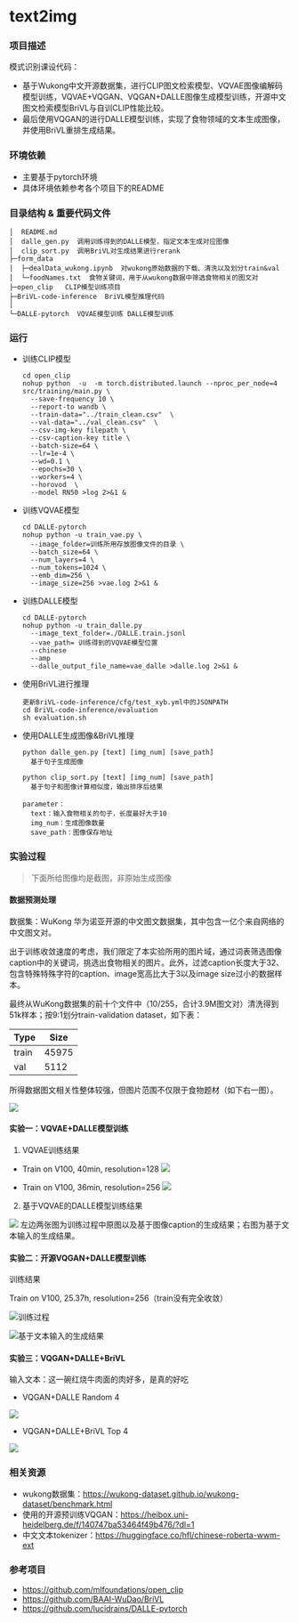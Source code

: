 # text2img

### 项目描述

模式识别课设代码：

- 基于Wukong中文开源数据集，进行CLIP图文检索模型、VQVAE图像编解码模型训练，VQVAE+VQGAN、VQGAN+DALLE图像生成模型训练，开源中文图文检索模型BriVL与自训CLIP性能比较。
- 最后使用VQGAN的进行DALLE模型训练，实现了食物领域的文本生成图像，并使用BriVL重排生成结果。

### 环境依赖

- 主要基于pytorch环境
- 具体环境依赖参考各个项目下的README

### 目录结构 & 重要代码文件

```
│  README.md
│  dalle_gen.py  调用训练得到的DALLE模型，指定文本生成对应图像
│  clip_sort.py  调用BriVL对生成结果进行rerank
├─form_data
│  ├─dealData_wukong.ipynb  对wukong原始数据的下载、清洗以及划分train&val
│  └─foodNames.txt  食物关键词，用于从wukong数据中筛选食物相关的图文对
├─open_clip   CLIP模型训练项目
├─BriVL-code-inference  BriVL模型推理代码
│  
└─DALLE-pytorch  VQVAE模型训练 DALLE模型训练

```

### 运行

- 训练CLIP模型

  ```
  cd open_clip
  nohup python  -u  -m torch.distributed.launch --nproc_per_node=4  src/training/main.py \
    --save-frequency 10 \
    --report-to wandb \
    --train-data="../train_clean.csv"  \  
    --val-data="../val_clean.csv"  \
    --csv-img-key filepath \
    --csv-caption-key title \
    --batch-size=64 \
    --lr=1e-4 \
    --wd=0.1 \
    --epochs=30 \
    --workers=4 \
    --horovod  \
    --model RN50 >log 2>&1 &
  ```

- 训练VQVAE模型
  
  ```
  cd DALLE-pytorch
  nohup python -u train_vae.py \
    --image_folder=训练所用存放图像文件的目录 \
    --batch_size=64 \
    --num_layers=4 \
    --num_tokens=1024 \
    --emb_dim=256 \
    --image_size=256 >vae.log 2>&1 &
  ```

- 训练DALLE模型

  ```
  cd DALLE-pytorch
  nohup python -u train_dalle.py
    --image_text_folder=./DALLE.train.jsonl
    --vae_path= 训练得到的VQVAE模型位置 
    --chinese 
    --amp 
    --dalle_output_file_name=vae_dalle >dalle.log 2>&1 &
  ```

- 使用BriVL进行推理

  ```
  更新BriVL-code-inference/cfg/test_xyb.yml中的JSONPATH
  cd BriVL-code-inference/evaluation
  sh evaluation.sh
  ```

- 使用DALLE生成图像&BriVL推理

  ```
  python dalle_gen.py [text] [img_num] [save_path]
    基于句子生成图像

  python clip_sort.py [text] [img_num] [save_path]
    基于句子和图像计算相似度，输出排序后结果
  
  parameter：
    text：输入食物相关的句子，长度最好大于10
    img_num：生成图像数量
    save_path：图像保存地址
  ```

### 实验过程

> 下面所给图像均是截图，非原始生成图像

#### **数据预测处理**

数据集：WuKong 华为诺亚开源的中文图文数据集，其中包含一亿个来自网络的中文图文对。

出于训练收敛速度的考虑，我们限定了本实验所用的图片域，通过词表筛选图像caption中的关键词，挑选出食物相关的图片。此外，过滤caption长度大于32、包含特殊特殊字符的caption、image宽高比大于3以及image size过小的数据样本。

最终从WuKong数据集的前十个文件中（10/255，合计3.9M图文对）清洗得到51k样本；按9:1划分train-validation dataset，如下表：

| Type  | Size  |
| ----- | ----- |
| train | 45975 |
| val   | 5112  |

所得数据图文相关性整体较强，但图片范围不仅限于食物题材（如下右一图）。

![](img/1.png)

#### **实验一：VQVAE+DALLE模型训练**

1. VQVAE训练结果

- Train on V100, 40min, resolution=128
![](img/2.png)

- Train on V100, 36min, resolution=256
![](img/3.png)

2. 基于VQVAE的DALLE模型训练结果
   
![](img/4.png)
左边两张图为训练过程中原图以及基于图像caption的生成结果；右图为基于文本输入的生成结果。

#### **实验二：开源VQGAN+DALLE模型训练**

训练结果

Train on V100, 25.37h, resolution=256（train没有完全收敛）

![训练过程](img/5.png)

![基于文本输入的生成结果](img/6.png)

#### **实验三：VQGAN+DALLE+BriVL**

输入文本：这一碗红烧牛肉面的肉好多，是真的好吃

- VQGAN+DALLE  Random 4

![](img/7.png)

- VQGAN+DALLE+BriVL  Top 4

![](img/8.png)


### 相关资源

- wukong数据集：https://wukong-dataset.github.io/wukong-dataset/benchmark.html
- 使用的开源预训练VQGAN：https://heibox.uni-heidelberg.de/f/140747ba53464f49b476/?dl=1
- 中文文本tokenizer：https://huggingface.co/hfl/chinese-roberta-wwm-ext

### 参考项目

- https://github.com/mlfoundations/open_clip
- https://github.com/BAAI-WuDao/BriVL
- https://github.com/lucidrains/DALLE-pytorch